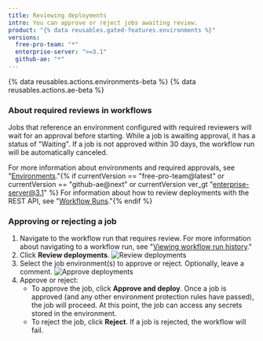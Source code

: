 ```yaml
---
title: Reviewing deployments
intro: You can approve or reject jobs awaiting review.
product: "{% data reusables.gated-features.environments %}"
versions:
  free-pro-team: "*"
  enterprise-server: ">=3.1"
  github-ae: "*"
---
```


{% data reusables.actions.environments-beta %}
{% data reusables.actions.ae-beta %}

### About required reviews in workflows

Jobs that reference an environment configured with required reviewers will wait for an approval before starting. While a job is awaiting approval, it has a status of "Waiting". If a job is not approved within 30 days, the workflow run will be automatically canceled.

For more information about environments and required approvals, see "[Environments](/actions/reference/environments)."{% if currentVersion == "free-pro-team@latest" or currentVersion == "github-ae@next" or currentVersion ver_gt "enterprise-server@3.1" %} For information about how to review deployments with the REST API, see "[Workflow Runs](/rest/reference/actions#workflow-runs)."{% endif %}

### Approving or rejecting a job

1. Navigate to the workflow run that requires review. For more information about navigating to a workflow run, see "[Viewing workflow run history](/actions/managing-workflow-runs/viewing-workflow-run-history)."
2. Click **Review deployments**. ![Review deployments](/assets/images/actions-review-deployments.png)
3. Select the job environment(s) to approve or reject. Optionally, leave a comment. ![Approve deployments](/assets/images/actions-approve-deployments.png)
4. Approve or reject:
   - To approve the job, click **Approve and deploy**. Once a job is approved (and any other environment protection rules have passed), the job will proceed. At this point, the job can access any secrets stored in the environment.
   - To reject the job, click **Reject**. If a job is rejected, the workflow will fail.
